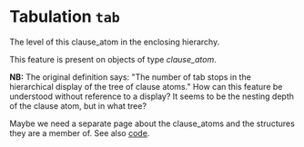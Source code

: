 # Tabulation `tab`


The level of this clause_atom in the enclosing hierarchy.

This feature is present on objects of type *clause_atom*.

**NB:**
The original definition says:
"The number of tab stops in the hierarchical display of the tree of clause atoms."
How can this feature be understood without reference to a display?
It seems to be the nesting depth of the clause atom, but in what tree?

Maybe we need a separate page about the clause_atoms and the structures
they are a member of.
See also [code](code).

